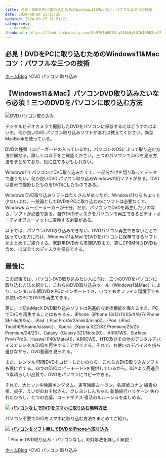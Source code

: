 ```yaml
---
title: 必見！DVDをPCに取り込むためのWindows11&Macコツ：パワフルな三つの技術
date: 2024-08-24 21:15:26
updated: 2024-08-27 11:51:21
categories:
  - macxdvd
thumbnail: https://thmb.techidaily.com/8a9761b8978fa146b9a567d40083be19a38cbff4b3b505bcb0e46f12fc854ef6.png
---
```


## 必見！DVDをPCに取り込むためのWindows11&Macコツ：パワフルな三つの技術

[ホーム](https://tools.techidaily.com/macxdvd/products/)[Blog](https://tools.techidaily.com/macxdvd/products/) \>DVD パソコン 取り込み

## 【Windows11＆Mac】パソコンDVD取り込みたいなら必須！三つのDVDをパソコンに取り込む方法

![DVDパソコン取り込み](https://www.macxdvd.com/blog/img/import-dvd-to-pc.jpg)

 デジタルビデオカメラで撮影したDVDをパソコンに保存するにはどうすればよいの。何か良いDVD パソコン取り込みソフトがあれば教えてください。新型MacBookを使っている。

 DVDの種類（コピーガードの入っているか）、パソコンのOSによって取り込む方法が異なる。詳しくは以下をご確認ください。三つのパソコンでDVDを見る方法をまとめており、役に立てるかもしれない。

 Windows11でパソコンにDVD取り込みたくて、一部分だけを切り取ってデータで送りたい、何か良いDVD パソコン取り込みWindows11用ソフトがある。DVDは自分で撮影したものをDVDにしたものである。

Windows DVD取り込みソフトはたくさんがあったが、Windows11ならちょっと少ないよね。一般論としてDVDをPCに取り込むのにソフトは必要なくて、Windows ムービーメーカーが十分。だが、パソコンでDVDを再生したいのなら、ソフトが必要である。自作DVDディスクをパソコンで再生できるビデオ・オーディオフォーマットに変換する必要がある。

以下では、パソコンDVD取り込みできない、DVDパソコン再生できないことで困っている方に向け、Windows11＆MacでDVDをパソコンに保存できるソフトをまとめてご紹介する。家庭用DVDから市販DVDまで、更にCPRM付きDVDも含め、ほぼ全てのディスクを保存できる。



## 最後に

この記事では、パソコンDVD取り込みたい人に向け、三つのDVDをパソコンに取り込む方法を紹介し、これらのDVD取り込みツール（Windows11&Mac）により、レンタル/市販DVDをPCにインポートでき、いつでもオフライン環境下でもお使いのPCでDVDを再生できる。

更に、上記のMacX DVD取り込みソフトは先進的な変換機能を備えるゆえ、PCでDVDを再生することはもちろん、iPhone（iPhone 13/12/11/XS/X/8/7/iPhone SE/ 6s/6/5s）、iPad（iPad Pro/Air2/mini4/mini3）、iPod（iPod Touch6/5/nano/classic）、Xperia（Xperia XZ2/XZ Premium/Z5/Z5 Premium/Z4/Z3）、Galaxy（Galaxy S21/Note20）、ARROWS、Surface Pro4/Pro3、Huawei P40/Mate40、ARROWS、HTC及びその他のデジタルデバイスでレンタルDVDを再生することができる。それで、お使いのデバイスを持ち運びながら、DVD動画を見られる。

また、レンタル/市販DVDをコピーしたいのなら、これらのDVD取り込みソフトも役に立てる。四つのDVDコピーモード>を提供しているから。83×より高速且つ素晴らしい品質で、DVDをパソコンにコピーできる。

それで、大ヒット中映画キングダム、実写映画ムーラン、名探偵コナン 紺青の拳、貞子、えいがのおそ松さん、クレヨンしんちゃん 新婚旅行ハリケーン 失われたひろし、七つの会議、コードギアス 復活のルルーシュを楽しめる。



![](https://www.macxdvd.com/blog/../mobile/img/link_icon_blue.png) **[パソコンなしでDVDをスマホに取り込む無料方法](https://tools.techidaily.com/macxdvd/products/)** 

パソコン不要でDVDをスマホに取り込む方法をまとめてご紹介。

![](https://www.macxdvd.com/blog/../mobile/img/link_icon_blue.png) **[パソコン＆ソフト無しでDVDをiPhoneへ取り込み](https://tools.techidaily.com/macxdvd/products/)** 

「iPhone DVD取り込み・パソコンなし」の対処法を詳しく解説！



[ホーム](https://tools.techidaily.com/macxdvd/products/)[Blog](https://tools.techidaily.com/macxdvd/products/) \>DVD パソコン 取り込み

<ins class="adsbygoogle"
     style="display:block"
     data-ad-format="autorelaxed"
     data-ad-client="ca-pub-7571918770474297"
     data-ad-slot="1223367746"></ins>



<ins class="adsbygoogle"
     style="display:block"
     data-ad-client="ca-pub-7571918770474297"
     data-ad-slot="8358498916"
     data-ad-format="auto"
     data-full-width-responsive="true"></ins>
